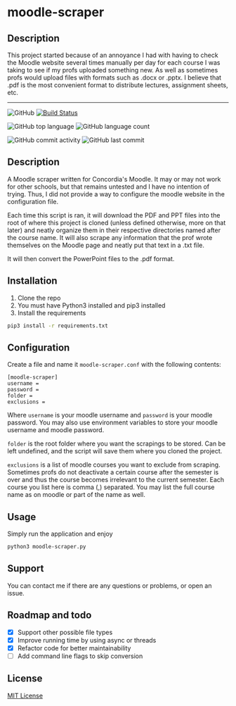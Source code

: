 # moodle-scraper

## Description

This project started because of an annoyance I had with having to check the Moodle website several times manually per day for each course I was taking to see if my profs uploaded something new. As well as sometimes profs would upload files with formats such as .docx or .pptx. I believe that .pdf is the most convenient format to distribute lectures, assignment sheets, etc.

---
![GitHub](https://img.shields.io/github/license/gpnn/moodle-scraper)
[![Build Status](https://drone.gordon-pn.com/api/badges/gordonpn/moodle-scraper/status.svg?ref=refs/heads/develop)](https://drone.gordon-pn.com/gordonpn/moodle-scraper)

![GitHub top language](https://img.shields.io/github/languages/top/gpnn/moodle-scraper)
![GitHub language count](https://img.shields.io/github/languages/count/gpnn/moodle-scraper)

![GitHub commit activity](https://img.shields.io/github/commit-activity/m/gpnn/moodle-scraper)
![GitHub last commit](https://img.shields.io/github/last-commit/gpnn/moodle-scraper)

## Description

A Moodle scraper written for Concordia's Moodle. It may or may not work for other schools, but that remains untested and I have no intention of trying. Thus, I did not provide a way to configure the moodle website in the configuration file.

Each time this script is ran, it will download the PDF and PPT files into the root of where this project is cloned (unless defined otherwise, more on that later) and neatly organize them in their respective directories named after the course name. It will also scrape any information that the prof wrote themselves on the Moodle page and neatly put that text in a .txt file.

It will then convert the PowerPoint files to the .pdf format.

## Installation

1.  Clone the repo
2.  You must have Python3 installed and pip3 installed
3.  Install the requirements
````bash
pip3 install -r requirements.txt
````
## Configuration

Create a file and name it `moodle-scraper.conf` with the following contents:
````
[moodle-scraper]
username =
password =
folder =
exclusions =
````

Where `username` is your moodle username and `password` is your moodle password.
You may also use environment variables to store your moodle username and moodle password.

`folder` is the root folder where you want the scrapings to be stored. Can be left undefined, and the script will save them where you cloned the project.

`exclusions` is a list of moodle courses you want to exclude from scraping. Sometimes profs do not deactivate a certain course after the semester is over and thus the course becomes irrelevant to the current semester. Each course you list here is comma (,) separated. You may list the full course name as on moodle or part of the name as well.

## Usage

Simply run the application and enjoy
````bash
python3 moodle-scraper.py
````

## Support

You can contact me if there are any questions or problems, or open an issue.

## Roadmap and todo

*  [x] Support other possible file types
*  [x] Improve running time by using async or threads
*  [x] Refactor code for better maintainability
*  [ ] Add command line flags to skip conversion

## License

[MIT License](https://choosealicense.com/licenses/mit/)

